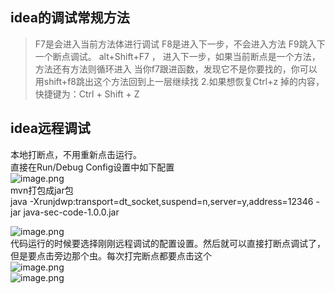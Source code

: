 <a name="lYXb6"></a>
## idea的调试常规方法

> F7是会进入当前方法体进行调试
> F8是进入下一步，不会进入方法
> F9跳入下一个断点调试。
> alt+Shift+F7 ， 进入下一步，如果当前断点是一个方法，方法还有方法则循环进入
> 当你f7跟进函数，发现它不是你要找的，你可以用shift+f8跳出这个方法回到上一层继续找
> 2.如果想恢复Ctrl+z 掉的内容，快捷键为：Ctrl + Shift + Z


<a name="wo6XE"></a>
## idea远程调试
本地打断点，不用重新点击运行。<br />直接在Run/Debug Config设置中如下配置<br />![image.png](https://cdn.nlark.com/yuque/0/2021/png/1345801/1625498698395-6ceee8db-76f4-474a-b956-ff2b0afff484.png#align=left&display=inline&height=173&originHeight=345&originWidth=1339&size=40617&status=done&style=none&width=669.5)<br />mvn打包成jar包<br />java -Xrunjdwp:transport=dt_socket,suspend=n,server=y,address=12346 -jar java-sec-code-1.0.0.jar

![image.png](https://cdn.nlark.com/yuque/0/2021/png/1345801/1625498663940-21b4b15e-0657-443d-8034-8a132f97e661.png#align=left&display=inline&height=499&originHeight=665&originWidth=1226&size=153385&status=done&style=none&width=920)<br />代码运行的时候要选择刚刚远程调试的配置设置。然后就可以直接打断点调试了，但是要点击旁边那个虫。每次打完断点都要点击这个<br />![image.png](https://cdn.nlark.com/yuque/0/2021/png/1345801/1625500423282-3885ded4-17b8-48e2-a4b8-a449c4635e57.png#align=left&display=inline&height=112&originHeight=149&originWidth=246&size=7171&status=done&style=none&width=185)<br />![image.png](https://cdn.nlark.com/yuque/0/2021/png/1345801/1625498928783-ae2ffb1c-8cea-4454-85d6-7c717978a1cb.png#align=left&display=inline&height=313&originHeight=626&originWidth=1574&size=122613&status=done&style=none&width=787)

